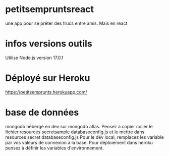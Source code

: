 # petitsempruntsreact
une app pour se prêter des trucs entre amis. Mais en react

# infos versions outils
Utilise Node.js version 17.0.1

# Déployé sur Heroku 
https://petitsemprunts.herokuapp.com/

# base de données
mongodb hébergé en dev sur mongodb atlas. Pensez à copier coller le fichier resources secretsample databaseconfig.js et le mettre dans resources secret databaseconfig.js Pour le dév local, remplacez les variable par vos valeurs de connexion à la base. Pour déploiement dans heroku pensez à définir les variables d'environnement.
